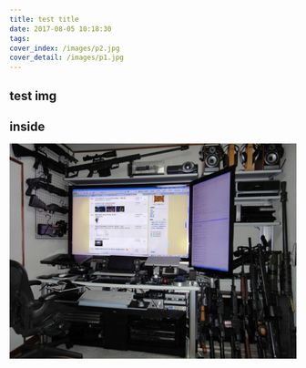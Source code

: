 ```yaml
---
title: test title
date: 2017-08-05 10:18:30
tags:
cover_index: /images/p2.jpg
cover_detail: /images/p1.jpg
---
```

## test img 


## inside
![pic](/images/p3.jpg)
